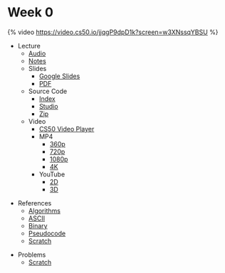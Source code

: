 # Week 0

{% video https://video.cs50.io/jjqgP9dpD1k?screen=w3XNssqYBSU %}

- Lecture
    * [Audio](https://cdn.cs50.net/2019/fall/lectures/0/lecture0.mp3.download)
    * [Notes](../../notes/0/)
    + Slides
        * [Google Slides](https://docs.google.com/presentation/d/17wRd8ksO6QkUq906SUgm17AqcI-Jan42jkY-EmufxnE/edit?usp=sharing)
        * [PDF](https://cdn.cs50.net/2019/fall/lectures/0/lecture0.pdf)
    + Source Code
        * [Index](https://cdn.cs50.net/2019/fall/lectures/0/src0/)
        * [Studio](https://scratch.mit.edu/studios/25128634/)
        * [Zip](https://cdn.cs50.net/2019/fall/lectures/0/src0.zip)
    + Video
        * [CS50 Video Player](https://video.cs50.io/jjqgP9dpD1k?screen=w3XNssqYBSU)
        + MP4
            * [360p](https://cdn.cs50.net/2019/fall/lectures/0/lecture0-360p.mp4.download)
            * [720p](https://cdn.cs50.net/2019/fall/lectures/0/lecture0-720p.mp4.download)
            * [1080p](https://cdn.cs50.net/2019/fall/lectures/0/lecture0-1080p.mp4.download)
            * [4K](https://cdn.cs50.net/2019/fall/lectures/0/lecture0-4k.mp4.download)
        * YouTube
            * [2D](https://youtu.be/jjqgP9dpD1k)
            * [3D](https://youtu.be/2R4i4Dh5qYQ)
+ References
    * [Algorithms](../../references/algorithms.pdf)
    * [ASCII](../../references/ascii.pdf)
    * [Binary](../../references/binary.pdf)
    * [Pseudocode](../../references/pseudocode.pdf)
    * [Scratch](../../references/scratch.pdf)
- Problems
    * [Scratch](../../psets/0/scratch/)
